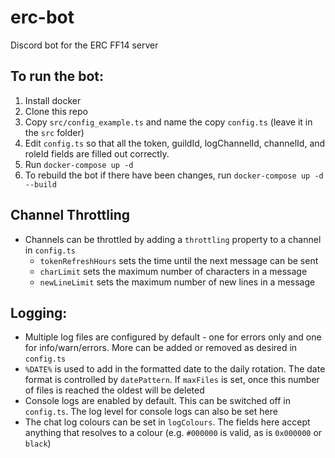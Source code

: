 # erc-bot
Discord bot for the ERC FF14 server

## To run the bot:
1. Install docker
2. Clone this repo
3. Copy `src/config_example.ts` and name the copy `config.ts` (leave it in the `src` folder)
4. Edit `config.ts` so that all the token, guildId, logChannelId, channelId, and roleId fields are filled out correctly.
5. Run `docker-compose up -d`
6. To rebuild the bot if there have been changes, run `docker-compose up -d --build`

## Channel Throttling
- Channels can be throttled by adding a `throttling` property to a channel in `config.ts`
  - `tokenRefreshHours` sets the time until the next message can be sent
  - `charLimit` sets the maximum number of characters in a message
  - `newLineLimit` sets the maximum number of new lines in a message

## Logging:
- Multiple log files are configured by default - one for errors only and one for info/warn/errors. More can be added or removed as desired in `config.ts`
- `%DATE%` is used to add in the formatted date to the daily rotation. The date format is controlled by `datePattern`. If `maxFiles` is set, once this number of files is reached the oldest will be deleted
- Console logs are enabled by default. This can be switched off in `config.ts`. The log level for console logs can also be set here
- The chat log colours can be set in `logColours`. The fields here accept anything that resolves to a colour (e.g. `#000000` is valid, as is `0x000000` or `black`)
